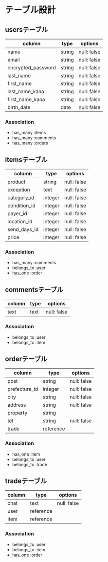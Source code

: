 # テーブル設計


## usersテーブル
|    column                       |  type  |    options  |
| ------------------------------- | ------ | ----------- |
| name                            | string | null: false |
| email                           | string | null: false |
| encrypted_password              | string | null: false |
| last_name                       | string | null: false |
| first_name                      | string | null: false |
| last_name_kana                  | string | null: false |
| first_name_kana                 | string | null: false |
| birth_date                      | date   | null: false |

### Association
- has_many :items
- has_many :comments
- has_many :orders


## itemsテーブル
|    column             |  type   |   options   |
| --------------------- | ------  | ----------- |
| product               | string  | null: false |
| exception             | text    | null: false |
| category_id           | integer | null: false |
| condition_id          | integer | null: false |
| payer_id              | integer | null: false |
| location_id           | integer | null: false |
| send_days_id          | integer | null: false |
| price                 | integer | null: false |

### Association
- has_many :comments
- belongs_to :user
- has_one :order

## commentsテーブル
|    column             |  type  |   options   |
| --------------------- | ------ | ----------- |
| text                  | text   | null: false |

### Association
- belongs_to :user
- belongs_to :item

## orderテーブル
|    column             |  type   |   options   |
| --------------------- | ------- | ----------- |
| post                  | string  | null: false |
| prefecture_id         | integer | null: false |
| city                  | string  | null: false |
| address               | string  | null: false |
| property              | string  |             |
| tel                   | string  | null: false |
| trade                 |reference|             |


### Association
- has_one :item
- belongs_to :user
- belongs_to :trade

## tradeテーブル
|    column             |  type   |   options   |
| --------------------- | ------- | ----------- |
| chat                  | text    | null: false |
| user                  |reference|             |
| item                  |reference|             |

### Association
- belongs_to :user
- belongs_to :item
- has_one :order




